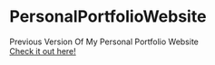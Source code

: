 # PersonalPortfolioWebsite

Previous Version Of My Personal Portfolio  Website <br>
[Check it out here!](http://jrasay89.github.io/OtherWebsiteProjects/PortfolioWebsiteOld/)

